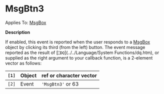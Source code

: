 




<h1 class="heading"><span class="name">MsgBtn3</span></h1>

Applies To: [MsgBox](./msgbox.md)


**Description**


If enabled, this event is reported when the user responds to a [MsgBox](./msgbox.md) object by clicking its third (from the left) button. The event message reported as the result of [`⎕DQ`](../../Language/System Functions/dq.htm), or supplied as the right argument to your callback function, is a 2-element vector as follows:


| `[1]` | Object | ref or character vector |
| --- | --- | ---  |
| `[2]` | Event | `'MsgBtn3'` or 63 |



